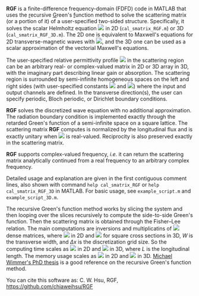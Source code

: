 **RGF** is a finite-difference frequency-domain (FDFD) code in MATLAB that uses the <ins>r</ins>ecursive <ins>G</ins>reen's <ins>f</ins>unction method to solve the scattering matrix (or a portion of it) of a user-specified two-sided structure. Specifically, it solves the scalar Helmholtz equation <img src="https://render.githubusercontent.com/render/math?math=[\nabla^2%2Bk^2\varepsilon_{\rm r}({\bf r})]\psi({\bf r})=0"> in 2D (`cal_smatrix_RGF.m`) or 3D (`cal_smatrix_RGF_3D.m`). The 2D one is equivalent to Maxwell's equations for 2D transverse-magnetic waves with <img src="https://render.githubusercontent.com/render/math?math=\psi(x,y)=E_z(x,y)">, and the 3D one can be used as a scalar approximation of the vectorial Maxwell's equations.

The user-specified relative permittivity profile <img src="https://render.githubusercontent.com/render/math?math=\varepsilon_{\rm r}({\bf r})"> in the scattering region can be an arbitrary real- or complex-valued matrix in 2D or 3D array in 3D, with the imaginary part describing linear gain or absorption. The scattering region is surrounded by semi-infinite homogeneous spaces on the left and right sides (with user-specified constants <img src="https://render.githubusercontent.com/render/math?math=\varepsilon_{\rm r}^{\rm L}"> and <img src="https://render.githubusercontent.com/render/math?math=\varepsilon_{\rm r}^{\rm R}">) where the input and output channels are defined. In the transverse direction(s), the user can specify periodic, Bloch periodic, or Dirichlet boundary conditions.

**RGF** solves the discretized wave equation with no additional approximation. The radiation boundary condition is implemented exactly through the retarded Green's function of a semi-infinite space on a square lattice. The scattering matrix **RGF** computes is normalized by the longitudinal flux and is exactly unitary when <img src="https://render.githubusercontent.com/render/math?math=\varepsilon_{\rm r}({\bf r})"> is real-valued. Reciprocity is also preserved exactly in the scattering matrix.

**RGF** supports complex-valued frequency, *i.e.* it can return the scattering matrix analytically continued from a real frequency to an arbitrary complex frequency.

Detailed usage and explanation are given in the first contiguous comment lines, also shown with command <code>help cal_smatrix_RGF</code> or <code>help cal_smatrix_RGF_3D</code> in MATLAB. For basic usage, see `example_script.m` and `example_script_3D.m`.

The recursive Green's function method works by slicing the system and then looping over the slices recursively to compute the side-to-side Green's function. Then the scattering matrix is obtained through the Fisher–Lee relation. The main computations are inversions and multiplicatins of <img src="https://render.githubusercontent.com/render/math?math=N\times N"> dense matrices, where <img src="https://render.githubusercontent.com/render/math?math=N=W/\Delta x"> in 2D and <img src="https://render.githubusercontent.com/render/math?math=N=(W/\Delta x)^2"> for square cross sections in 3D, *W* is the transverse width, and *Δx* is the discretization grid size. So the computing time scales as <img src="https://render.githubusercontent.com/render/math?math=\mathcal{O}(LW^3)"> in 2D and <img src="https://render.githubusercontent.com/render/math?math=\mathcal{O}(LW^6)"> in 3D, where *L* is the longitudinal length. The memory usage scales as <img src="https://render.githubusercontent.com/render/math?math=\mathcal{O}(LW%2BW^2)"> in 2D and <img src="https://render.githubusercontent.com/render/math?math=\mathcal{O}(LW^2%2BW^4)"> in 3D. [Michael Wimmer's PhD thesis](https://epub.uni-regensburg.de/12142/) is a good reference on the recursive Green's function method.

You can cite this software as:
C. W. Hsu, RGF, https://github.com/chiaweihsu/RGF
